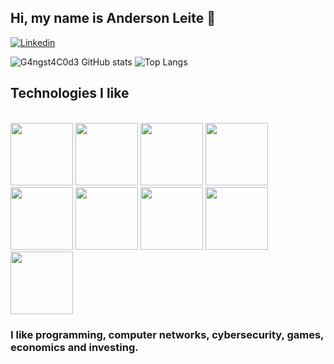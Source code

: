 ##  Hi, my name is Anderson Leite 👋

[![Linkedin](https://img.shields.io/badge/LinkedIn-0077B5?style=for-the-badge&logo=linkedin&logoColor=white)](https://www.linkedin.com/in/andersonpleite/)


![G4ngst4C0d3 GitHub stats](https://github-readme-stats.vercel.app/api?username=AndersonPLeite&show_icons=true&theme=tokyonight)
![Top Langs](https://github-readme-stats.vercel.app/api/top-langs/?username=AndersonPLeite&layout=compact)

##  Technologies I like

<div style="display: inline_block"><br/>
  
          
  
  <img height="100px" width="100px" src="https://cdn.jsdelivr.net/gh/devicons/devicon@latest/icons/debian/debian-original-wordmark.svg" />
  <img height="100px" width="100px" src="https://cdn.jsdelivr.net/gh/devicons/devicon@latest/icons/javascript/javascript-original.svg" />
  <img height="100px" width="100px" src="https://cdn.jsdelivr.net/gh/devicons/devicon@latest/icons/typescript/typescript-original.svg" />
  <img height="100px" width="100px" src="https://cdn.jsdelivr.net/gh/devicons/devicon@latest/icons/angularjs/angularjs-original.svg" />
  <img height="100px" width="100px" src="https://cdn.jsdelivr.net/gh/devicons/devicon@latest/icons/nodejs/nodejs-original-wordmark.svg" />
  <img height="100px" width="100px" src="https://cdn.jsdelivr.net/gh/devicons/devicon@latest/icons/express/express-original.svg" />        
  <img height="100px" width="100px" src="https://cdn.jsdelivr.net/gh/devicons/devicon@latest/icons/nestjs/nestjs-original-wordmark.svg" />
  <img height="100px" width="100px" src="https://cdn.jsdelivr.net/gh/devicons/devicon@latest/icons/postgresql/postgresql-original-wordmark.svg" />        
 <!-- <img height="100px" width="100px" src="https://cdn.jsdelivr.net/gh/devicons/devicon@latest/icons/java/java-original-wordmark.svg" />
  <img height="100px" width="100px" src="https://cdn.jsdelivr.net/gh/devicons/devicon@latest/icons/spring/spring-original-wordmark.svg" /> -->
  <img height="100px" width="100px" src="https://cdn.jsdelivr.net/gh/devicons/devicon@latest/icons/docker/docker-original-wordmark.svg" />
          
          
</div>


###  I like programming, computer networks, cybersecurity, games, economics and investing.

